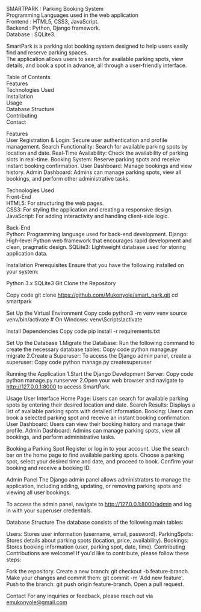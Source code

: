 SMARTPARK : Parking Booking System<br>
Programming Languages used in the web application<br>
Frontend : HTML5, CSS3, JavaScript.<br>
Backend : Python, Django framework.<br>
Database : SQLite3.<br>

SmartPark is a parking slot booking system designed to help users easily find and reserve parking spaces. <br>
The application allows users to search for available parking spots, view details, and book a spot in advance, all through a user-friendly interface.<br>

Table of Contents<br>
Features<br>
Technologies Used<br>
Installation<br>
Usage<br>
Database Structure<br>
Contributing<br>
Contact<br>

Features<br>
User Registration & Login: Secure user authentication and profile management.
Search Functionality: Search for available parking spots by location and date.
Real-Time Availability: Check the availability of parking slots in real-time.
Booking System: Reserve parking spots and receive instant booking confirmation.
User Dashboard: Manage bookings and view history.
Admin Dashboard: Admins can manage parking spots, view all bookings, and perform other administrative tasks.

Technologies Used<br>
Front-End<br>
HTML5: For structuring the web pages.<br>
CSS3: For styling the application and creating a responsive design.<br>
JavaScript: For adding interactivity and handling client-side logic.<br>

Back-End<br>
Python: Programming language used for back-end development.
Django: High-level Python web framework that encourages rapid development and clean, pragmatic design.
SQLite3: Lightweight database used for storing application data.

Installation
Prerequisites
Ensure that you have the following installed on your system:

Python 3.x
SQLite3
Git
Clone the Repository

Copy code
git clone https://github.com/Mukonyole/smart_park.git
cd smartpark

Set Up the Virtual Environment
Copy code
python3 -m venv venv
source venv/bin/activate  # On Windows: venv\Scripts\activate

Install Dependencies
Copy code
pip install -r requirements.txt

Set Up the Database
1.Migrate the Database: Run the following command to create the necessary database tables:
Copy code
python manage.py migrate
2.Create a Superuser: To access the Django admin panel, create a superuser:
Copy code
python manage.py createsuperuser

Running the Application
1.Start the Django Development Server:
Copy code
python manage.py runserver
2.Open your web browser and navigate to http://127.0.0.1:8000 to access SmartPark.

Usage
User Interface
Home Page: Users can search for available parking spots by entering their desired location and date.
Search Results: Displays a list of available parking spots with detailed information.
Booking: Users can book a selected parking spot and receive an instant booking confirmation.
User Dashboard: Users can view their booking history and manage their profile.
Admin Dashboard: Admins can manage parking spots, view all bookings, and perform administrative tasks.

Booking a Parking Spot
Register or log in to your account.
Use the search bar on the home page to find available parking spots.
Choose a parking spot, select your desired time and date, and proceed to book.
Confirm your booking and receive a booking ID.

Admin Panel
The Django admin panel allows administrators to manage the application, including adding, updating, or removing parking spots and viewing all user bookings.

To access the admin panel, navigate to http://127.0.0.1:8000/admin and log in with your superuser credentials.

Database Structure
The database consists of the following main tables:

Users: Stores user information (username, email, password).
ParkingSpots: Stores details about parking spots (location, price, availability).
Bookings: Stores booking information (user, parking spot, date, time).
Contributing
Contributions are welcome! If you'd like to contribute, please follow these steps:

Fork the repository.
Create a new branch: git checkout -b feature-branch.
Make your changes and commit them: git commit -m 'Add new feature'.
Push to the branch: git push origin feature-branch.
Open a pull request.

Contact
For any inquiries or feedback, please reach out via emukonyole@gmail.com
